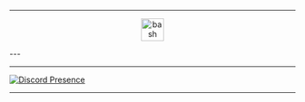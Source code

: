 
---
<p align="center"> <a href="https://www.gnu.org/software/bash/" target="_blank"> <img src"https://upload.wikimedia.org/wikipedia/commons/thumb/4/4b/Bash_Logo_Colored.svg/512px-Bash_Logo_Colored.svg.png" alt="bash" width="40" height="40"/> </a> </p>
---

---

[![Discord Presence](https://lanyard.cnrad.dev/api/1006807749914542080)](https://discord.com/users/1006807749914542080)

---